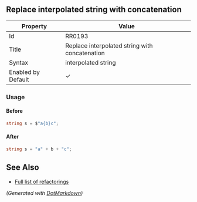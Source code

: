 ## Replace interpolated string with concatenation

| Property           | Value                                          |
| ------------------ | ---------------------------------------------- |
| Id                 | RR0193                                         |
| Title              | Replace interpolated string with concatenation |
| Syntax             | interpolated string                            |
| Enabled by Default | &#x2713;                                       |

### Usage

#### Before

```csharp
string s = $"a{b}c";
```

#### After

```csharp
string s = "a" + b + "c";
```

## See Also

* [Full list of refactorings](Refactorings.md)


*\(Generated with [DotMarkdown](http://github.com/JosefPihrt/DotMarkdown)\)*
